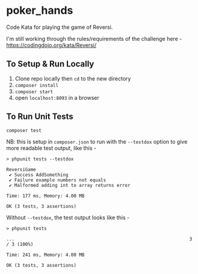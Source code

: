 # poker_hands
Code Kata for playing the game of Reversi. 

I'm still working through the rules/requirements of the challenge here - https://codingdojo.org/kata/Reversi/

## To Setup & Run Locally

1. Clone repo locally then `cd` to the new directory
2. `composer install`
3. `composer start`
4. open `localhost:8093` in a browser


## To Run Unit Tests

`composer test`

NB: this is setup in `composer.json` to run with the `--testdox` option to give more readable test output, like this -
```
> phpunit tests --testdox

ReversiGame
 ✔ Success AddSomething
 ✔ Failure example numbers not equals
 ✔ Malformed adding int to array returns error

Time: 177 ms, Memory: 4.00 MB

OK (3 tests, 3 assertions)
```

Without `--testdox`, the test output looks like this - 
```
> phpunit tests

...                                                                 3 / 3 (100%)

Time: 241 ms, Memory: 4.00 MB

OK (3 tests, 3 assertions)
```
